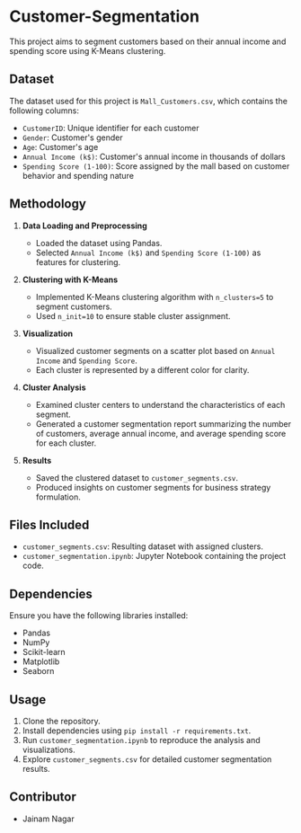 # Customer-Segmentation
This project aims to segment customers based on their annual income and spending score using K-Means clustering.

## Dataset

The dataset used for this project is `Mall_Customers.csv`, which contains the following columns:
- `CustomerID`: Unique identifier for each customer
- `Gender`: Customer's gender
- `Age`: Customer's age
- `Annual Income (k$)`: Customer's annual income in thousands of dollars
- `Spending Score (1-100)`: Score assigned by the mall based on customer behavior and spending nature

## Methodology

1. **Data Loading and Preprocessing**
   - Loaded the dataset using Pandas.
   - Selected `Annual Income (k$)` and `Spending Score (1-100)` as features for clustering.

2. **Clustering with K-Means**
   - Implemented K-Means clustering algorithm with `n_clusters=5` to segment customers.
   - Used `n_init=10` to ensure stable cluster assignment.

3. **Visualization**
   - Visualized customer segments on a scatter plot based on `Annual Income` and `Spending Score`.
   - Each cluster is represented by a different color for clarity.

4. **Cluster Analysis**
   - Examined cluster centers to understand the characteristics of each segment.
   - Generated a customer segmentation report summarizing the number of customers, average annual income, and average spending score for each cluster.

5. **Results**
   - Saved the clustered dataset to `customer_segments.csv`.
   - Produced insights on customer segments for business strategy formulation.

## Files Included

- `customer_segments.csv`: Resulting dataset with assigned clusters.
- `customer_segmentation.ipynb`: Jupyter Notebook containing the project code.

## Dependencies

Ensure you have the following libraries installed:
- Pandas
- NumPy
- Scikit-learn
- Matplotlib
- Seaborn

## Usage

1. Clone the repository.
2. Install dependencies using `pip install -r requirements.txt`.
3. Run `customer_segmentation.ipynb` to reproduce the analysis and visualizations.
4. Explore `customer_segments.csv` for detailed customer segmentation results.

## Contributor

- Jainam Nagar
